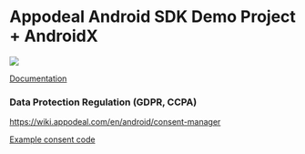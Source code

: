 # Appodeal Android SDK Demo Project + AndroidX

[![](https://img.shields.io/badge/SDK%20version-Stable%202.6.3-brightgreen)](https://wiki.appodeal.com/en/android/2-6-3-android-sdk-integration-guide)

[Documentation](https://wiki.appodeal.com/en/android/2-6-3-android-sdk-integration-guide)

### Data Protection Regulation (GDPR, CCPA)
https://wiki.appodeal.com/en/android/consent-manager

[Example consent code](https://github.com/appodeal/appodeal-android-demo/blob/master/app/src/main/java/com/appodeal/test/SplashActivity.java)